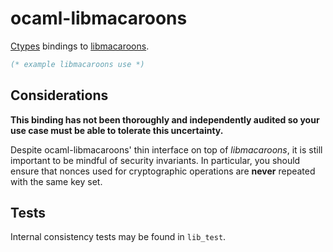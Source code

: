 # ocaml-libmacaroons

[Ctypes](https://github.com/ocamllabs/ocaml-ctypes) bindings to
[libmacaroons](https://github.com/rescrv/libmacaroons).

``` ocaml
(* example libmacaroons use *)
```

## Considerations

**This binding has not been thoroughly and independently audited so your
use case must be able to tolerate this uncertainty.**

Despite ocaml-libmacaroons' thin interface on top of *libmacaroons*, it is
still important to be mindful of security invariants. In particular, you
should ensure that nonces used for cryptographic operations are
**never** repeated with the same key set.

## Tests

Internal consistency tests may be found in `lib_test`.
